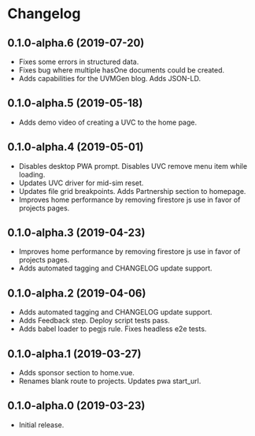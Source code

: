 # Changelog

## 0.1.0-alpha.6 (2019-07-20)
- Fixes some errors in structured data.
- Fixes bug where multiple hasOne documents could be created.
- Adds capabilities for the UVMGen blog. Adds JSON-LD.

## 0.1.0-alpha.5 (2019-05-18)
- Adds demo video of creating a UVC to the home page.

## 0.1.0-alpha.4 (2019-05-01)
- Disables desktop PWA prompt. Disables UVC remove menu item while loading.
- Updates UVC driver for mid-sim reset.
- Updates file grid breakpoints. Adds Partnership section to homepage.
- Improves home performance by removing firestore js use in favor of projects pages.

## 0.1.0-alpha.3 (2019-04-23)
- Improves home performance by removing firestore js use in favor of projects pages.
- Adds automated tagging and CHANGELOG update support.

## 0.1.0-alpha.2 (2019-04-06)
- Adds automated tagging and CHANGELOG update support.
- Adds Feedback step. Deploy script tests pass.
- Adds babel loader to pegjs rule. Fixes headless e2e tests.

## 0.1.0-alpha.1 (2019-03-27)
- Adds sponsor section to home.vue.
- Renames blank route to projects. Updates pwa start_url.

## 0.1.0-alpha.0 (2019-03-23)
- Initial release.
